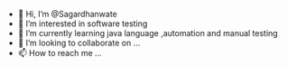 - 👋 Hi, I’m @Sagardhanwate
- 👀 I’m interested in software testing
- 🌱 I’m currently learning java language ,automation and manual testing
- 💞️ I’m looking to collaborate on ...
- 📫 How to reach me ...

<!---
Sagardhanwate/Sagardhanwate is a ✨ special ✨ repository because its `README.md` (this file) appears on your GitHub profile.
You can click the Preview link to take a look at your changes.
--->
